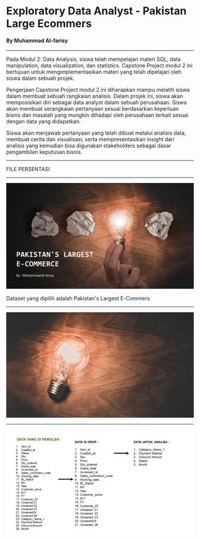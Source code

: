
# Exploratory Data Analyst - Pakistan Large Ecommers 

#### By Muhammad Al-farisy
<hr>

Pada Modul 2: Data Analysis, siswa telah mempelajari materi SQL, data manipulation, data visualization, dan statistics. Capstone Project modul 2 ini bertujuan untuk
mengimplementasikan materi yang telah dipelajari oleh siswa dalam sebuah projek.

Pengerjaan Capstone Project modul 2 ini diharapkan mampu melatih siswa dalam membuat sebuah rangkaian analisis. Dalam projek ini, siswa akan memposisikan diri sebagai data analyst dalam sebuah perusahaan. Siswa akan membuat serangkaian pertanyaan sesuai berdasarkan keperluan bisnis dan masalah yang mungkin dihadapi oleh perusahaan terkait sesuai dengan data yang didapatkan.

Siswa akan menjawab pertanyaan yang telah dibuat melalui analisis data, membuat cerita dan visualisasi, serta mempresentasikan insight dari analisis yang kemudian bisa digunakan stakeholders sebagai dasar pengambilan keputusan bisnis.

<hr>

FILE PERSENTASI

<hr>

[![slide1](https://github.com/mhdalfarisy/EDA---Pakistan-s-Larges-Ecommers/blob/main/Images/Slide1.PNG)](h[ttps://www.solopos.com/wow-tangkapan-ikan-hiu-di-cilacap-capai-90-ton-1240574](https://github.com/mhdalfarisy/EDA---Pakistan-s-Larges-Ecommers/blob/main/Images/Slide1.PNG))

Dataset yang dipilih adalah Pakistan's Largest E-Commers

<hr>

[![slide3](https://github.com/mhdalfarisy/EDA---Pakistan-s-Larges-Ecommers/blob/main/Images/Slide2.PNG)]([h[ttps://www.solopos.com/wow-tangkapan-ikan-hiu-di-cilacap-capai-90-ton-1240574](https://github.com/mhdalfarisy/EDA---Pakistan-s-Larges-Ecommers/blob/main/Images/Slide2.PNG))

<hr>

[![slide4](https://github.com/mhdalfarisy/EDA---Pakistan-s-Larges-Ecommers/blob/main/Images/Slide4.PNG)]([h[https://github.com/mhdalfarisy/EDA---Pakistan-s-Larges-Ecommers/blob/main/Images/Slide4.PNG](https://github.com/mhdalfarisy/EDA---Pakistan-s-Larges-Ecommers/blob/main/Images/Slide4.PNG))

